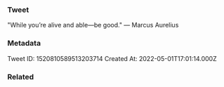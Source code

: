 ### Tweet
"While you’re alive and able—be good." — Marcus Aurelius

### Metadata
Tweet ID: 1520810589513203714
Created At: 2022-05-01T17:01:14.000Z

### Related

